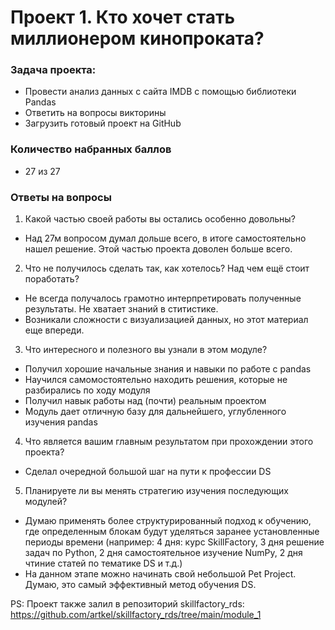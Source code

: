 # Проект 1. Кто хочет стать миллионером кинопроката?

### Задача проекта:
* Провести анализ данных с сайта IMDB с помощью библиотеки Pandas
* Ответить на вопросы викторины
* Загрузить готовый проект на GitHub

### Количество набранных баллов 
* 27 из 27

### Ответы на вопросы

1. Какой частью своей работы вы остались особенно довольны?
* Над 27м вопросом думал дольше всего, в итоге самостоятельно нашел решение. Этой частью проекта доволен больше всего.

2. Что не получилось сделать так, как хотелось? Над чем ещё стоит поработать?
* Не всегда получалось грамотно интерпретировать полученные результаты. Не хватает знаний в ститистике.
* Возникали сложности с визуализацией данных, но этот материал еще впереди.

3. Что интересного и полезного вы узнали в этом модуле?
* Получил хорошие начальные знания и навыки по работе с pandas
* Научился самомостоятельно находить решения, которые не разбирались по ходу модуля
* Получил навык работы над (почти) реальным проектом
* Модуль дает отличную базу для дальнейшего, углубленного изучения pandas 

4. Что является вашим главным результатом при прохождении этого проекта?
* Сделал очередной большой шаг на пути к профессии DS

5. Планируете ли вы менять стратегию изучения последующих модулей?
* Думаю применять более структурированный подход к обучению, где определенным блокам будут уделяться заранее установленные периоды времени (например: 4 дня: курс SkillFactory, 3 дня решение задач по Python, 2 дня самостоятельное изучение NumPy, 2 дня чтиние статей по тематике DS и т.д.)
* На данном этапе можно начинать свой небольшой Pet Project. Думаю, это самый эффективный метод обучения DS.

PS: Проект также залил в репозиторий skillfactory_rds: https://github.com/artkel/skillfactory_rds/tree/main/module_1
